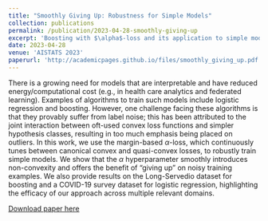 ```yaml
---
title: "Smoothly Giving Up: Robustness for Simple Models"
collection: publications
permalink: /publication/2023-04-28-smoothly-giving-up
excerpt: 'Boosting with $\alpha$-loss and its application to simple models'
date: 2023-04-28
venue: 'AISTATS 2023'
paperurl: 'http://academicpages.github.io/files/smoothly_giving_up.pdf'
---
```

There is a growing need for models that are interpretable and have reduced energy/computational cost (e.g., in health care analytics and federated learning). Examples of algorithms to train such models include logistic regression and boosting. However, one challenge facing these algorithms is that they provably suffer from label noise; this has been attributed to the joint interaction between oft-used convex loss functions and simpler hypothesis classes, resulting in too much emphasis being placed on outliers. In this work, we use the margin-based $\alpha$-loss, which continuously tunes between canonical convex and quasi-convex losses, to robustly train simple models. We show that the $\alpha$ hyperparameter smoothly introduces non-convexity and offers the benefit of “giving up” on noisy training examples. We also provide results on the Long-Servedio dataset for boosting and a COVID-19 survey dataset for logistic regression, highlighting the efficacy of our approach across multiple relevant domains. 

[Download paper here](http://academicpages.github.io/files/smoothly_giving_up.pdf)
